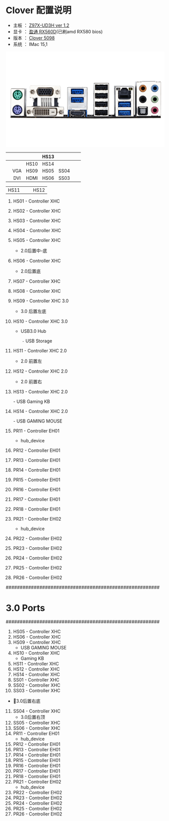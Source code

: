 # Clover 配置说明

- 主板  ： <u>Z97X-UD3H ver 1.2</u>
- 显卡  ： <u>盈通 RX560D</u>(已刷amd RX580 bios)
- 版本  ： <u>Clover 5098</u>
- 系统  ： IMac 15,1

![Z97X-UD3H](Z97X-UD3H.png)

|      |      |      | HS13 |      |      |      |
| ---- | :--: | :--: | :--: | :--: | ---- | ---- |
|      |      | HS10 | HS14 |      |      |      |
|      | VGA  | HS09 | HS05 | SS04 |      |      |
|      | DVI  | HDMI | HS06 | SS03 |      |      |

|      |      |      |      |
| :--: | ---- | ---- | :--: |
| HS11 |      |      | HS12 |



1. HS01 - Controller XHC 

2. HS02 - Controller XHC

3. HS03 - Controller XHC

4. HS04 - Controller XHC

5. HS05 - Controller XHC
  
   - 2.0后置中-底
   
6. HS06 - Controller XHC
  
   - 2.0后置底
   
7. HS07 - Controller XHC

8. HS08 - Controller XHC

9. HS09 - Controller XHC   3.0
  
    - 3.0 后置左底
    
10. HS10 - Controller XHC   3.0
  
    - USB3.0 Hub
    
      ​        `-` USB Storage
    
11. HS11 - Controller XHC   2.0
  
    - 2.0 前置左   
    
12. HS12 - Controller XHC   2.0
  
    - 2.0 前置右 
    
13. HS13 - Controller XHC   2.0

      \- USB Gaming KB 

14. HS14 - Controller XHC   2.0

      \- USB GAMING MOUSE

15. PR11 - Controller EH01

    - hub_device

16. PR12 - Controller EH01

17. PR13 - Controller EH01

18. PR14 - Controller EH01

19. PR15 - Controller EH01

20. PR16 - Controller EH01

21. PR17 - Controller EH01

22. PR18 - Controller EH01

23. PR21 - Controller EH02

    - hub_device

24. PR22 - Controller EH02

25. PR23 - Controller EH02

26. PR24 - Controller EH02

27. PR25 - Controller EH02

28. PR26 - Controller EH02

   #######################################################
 #                  3.0 Ports                    #
#######################################################

1. HS05 - Controller XHC
2. HS06 - Controller XHC
3. HS09 - Controller XHC
    - USB GAMING MOUSE 
4. HS10 - Controller XHC
    - Gaming KB 
5. HS11 - Controller XHC
6. HS12 - Controller XHC
7. HS14 - Controller XHC
8. SS01 - Controller XHC
9. SS02 - Controller XHC
10. SS03 - Controller XHC
   - 3.0后置右底
11. SS04 - Controller XHC
    - 3.0后置右顶
12. SS05 - Controller XHC
13. SS06 - Controller XHC
14. PR11 - Controller EH01
    - hub_device
15. PR12 - Controller EH01
16. PR13 - Controller EH01
17. PR14 - Controller EH01
18. PR15 - Controller EH01
19. PR16 - Controller EH01
20. PR17 - Controller EH01
21. PR18 - Controller EH01
22. PR21 - Controller EH02
    - hub_device
23. PR22 - Controller EH02
24. PR23 - Controller EH02
25. PR24 - Controller EH02
26. PR25 - Controller EH02
27. PR26 - Controller EH02

